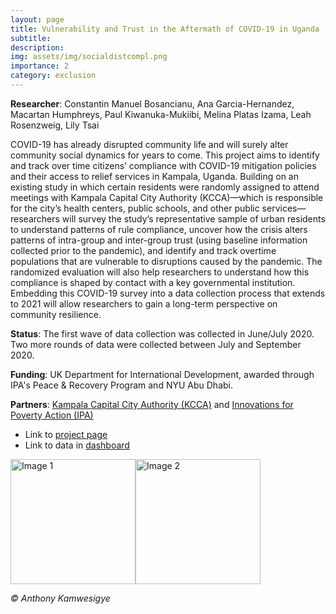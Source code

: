 ```yaml
---
layout: page
title: Vulnerability and Trust in the Aftermath of COVID-19 in Uganda
subtitle:   
description:  
img: assets/img/socialdistcompl.png
importance: 2
category: exclusion
---
```


**Researcher**: Constantin Manuel Bosancianu, Ana Garcia-Hernandez, Macartan Humphreys, Paul Kiwanuka-Mukiibi, Melina Platas Izama, Leah Rosenzweig, Lily Tsai
  
COVID-19 has already disrupted community life and will surely alter community social dynamics for years to come. This project aims to identify and track over time citizens’ compliance with COVID-19 mitigation policies and their access to relief services in Kampala, Uganda. Building on an existing study in which certain residents were randomly assigned to attend meetings with Kampala Capital City Authority (KCCA)—which is responsible for the city’s health centers, public schools, and other public services—researchers will survey the study’s representative sample of urban residents to understand patterns of rule compliance, uncover how the crisis alters patterns of intra-group and inter-group trust (using baseline information collected prior to the pandemic), and identify and track overtime populations that are vulnerable to disruptions caused by the pandemic. The randomized evaluation will also help researchers to understand how this compliance is shaped by contact with a key governmental institution. Embedding this COVID-19 survey into a data collection process that extends to 2021 will allow researchers to gain a long-term perspective on community resilience.  
  
**Status**: The first wave of data collection was collected in June/July 2020. Two more rounds of data were collected between July and September 2020.  
  
**Funding**: UK Department for International Development, awarded through IPA's Peace & Recovery Program and NYU Abu Dhabi.  
  
**Partners**: [Kampala Capital City Authority (KCCA)](https://www.kcca.go.ug/) and [Innovations for Poverty Action (IPA)](https://poverty-action.org/)  
  
* Link to [project page](https://poverty-action.org/vulnerability-and-trust-aftermath-covid-19-uganda)  
* Link to data in [dashboard](https://wzb-ipi.github.io/kampala_dashboard/)




<div style="display: flex;">
  <img src="../../assets/img/covid-uganda.jpgl" alt="Image 1" width="200"/>
  <img src="../../assets/img/socialdistcompl.pngl" alt="Image 2" width="200"/>
</div> 
   


*© Anthony Kamwesigye*

